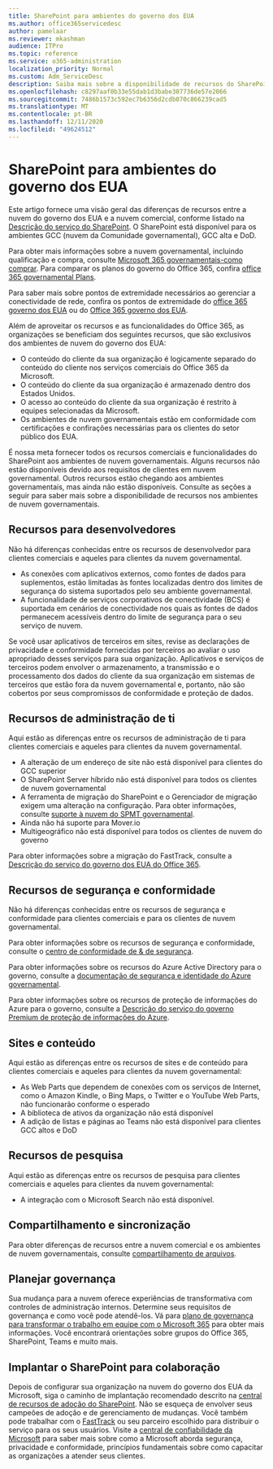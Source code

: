 ```yaml
---
title: SharePoint para ambientes do governo dos EUA
ms.author: office365servicedesc
author: pamelaar
ms.reviewer: mkashman
audience: ITPro
ms.topic: reference
ms.service: o365-administration
localization_priority: Normal
ms.custom: Adm_ServiceDesc
description: Saiba mais sobre a disponibilidade de recursos do SharePoint para clientes de nuvem do governo dos EUA.
ms.openlocfilehash: c8297aaf0b33e55dab1d3babe307736de57e2066
ms.sourcegitcommit: 7486b1573c592ec7b6356d2cdb070c866239cad5
ms.translationtype: MT
ms.contentlocale: pt-BR
ms.lasthandoff: 12/11/2020
ms.locfileid: "49624512"
---
```

# <a name="sharepoint-for-us-government-environments"></a>SharePoint para ambientes do governo dos EUA

Este artigo fornece uma visão geral das diferenças de recursos entre a nuvem do governo dos EUA e a nuvem comercial, conforme listado na [Descrição do serviço do SharePoint](/office365/servicedescriptions/sharepoint-online-service-description/sharepoint-online-service-description). O SharePoint está disponível para os ambientes GCC (nuvem da Comunidade governamental), GCC alta e DoD. 

Para obter mais informações sobre a nuvem governamental, incluindo qualificação e compra, consulte [Microsoft 365 governamentais-como comprar](/office365/servicedescriptions/office-365-platform-service-description/office-365-us-government/microsoft-365-government-how-to-buy). Para comparar os planos do governo do Office 365, confira [office 365 governamental Plans](https://www.microsoft.com/microsoft-365/government/compare-office-365-government-plans?rtc=1#EligibilityRequirements).

Para saber mais sobre pontos de extremidade necessários ao gerenciar a conectividade de rede, confira os pontos de extremidade do [office 365 governo dos EUA](/office365/enterprise/office-365-u-s-government-gcc-high-endpoints#sharepoint-online-and-onedrive-for-business) ou do [Office 365 governo dos EUA](/office365/enterprise/office-365-u-s-government-dod-endpoints#sharepoint-online-and-onedrive-for-business).

Além de aproveitar os recursos e as funcionalidades do Office 365, as organizações se beneficiam dos seguintes recursos, que são exclusivos dos ambientes de nuvem do governo dos EUA:

-   O conteúdo do cliente da sua organização é logicamente separado do conteúdo do cliente nos serviços comerciais do Office 365 da Microsoft.
-   O conteúdo do cliente da sua organização é armazenado dentro dos Estados Unidos.
-   O acesso ao conteúdo do cliente da sua organização é restrito à equipes selecionadas da Microsoft.
-   Os ambientes de nuvem governamentais estão em conformidade com certificações e confirações necessárias para os clientes do setor público dos EUA.

É nossa meta fornecer todos os recursos comerciais e funcionalidades do SharePoint aos ambientes de nuvem governamentais. Alguns recursos não estão disponíveis devido aos requisitos de clientes em nuvem governamental. Outros recursos estão chegando aos ambientes governamentais, mas ainda não estão disponíveis. Consulte as seções a seguir para saber mais sobre a disponibilidade de recursos nos ambientes de nuvem governamentais.

## <a name="developer-features"></a>Recursos para desenvolvedores

Não há diferenças conhecidas entre os recursos de desenvolvedor para clientes comerciais e aqueles para clientes da nuvem governamental.

- As conexões com aplicativos externos, como fontes de dados para suplementos, estão limitadas às fontes localizadas dentro dos limites de segurança do sistema suportados pelo seu ambiente governamental.
- A funcionalidade de serviços corporativos de conectividade (BCS) é suportada em cenários de conectividade nos quais as fontes de dados permanecem acessíveis dentro do limite de segurança para o seu serviço de nuvem.

Se você usar aplicativos de terceiros em sites, revise as declarações de privacidade e conformidade fornecidas por terceiros ao avaliar o uso apropriado desses serviços para sua organização. Aplicativos e serviços de terceiros podem envolver o armazenamento, a transmissão e o processamento dos dados do cliente da sua organização em sistemas de terceiros que estão fora da nuvem governamental e, portanto, não são cobertos por seus compromissos de conformidade e proteção de dados. 

## <a name="it-admin-features"></a>Recursos de administração de ti

Aqui estão as diferenças entre os recursos de administração de ti para clientes comerciais e aqueles para clientes da nuvem governamental.

- A alteração de um endereço de site não está disponível para clientes do GCC superior
- O SharePoint Server híbrido não está disponível para todos os clientes de nuvem governamental
- A ferramenta de migração do SharePoint e o Gerenciador de migração exigem uma alteração na configuração. Para obter informações, consulte [suporte à nuvem do SPMT governamental](/sharepointmigration/spmt-install-issues#government-cloud-support).
- Ainda não há suporte para Mover.io
- Multigeográfico não está disponível para todos os clientes de nuvem do governo

Para obter informações sobre a migração do FastTrack, consulte a [Descrição do serviço do governo dos EUA do Office 365](/office365/servicedescriptions/office-365-platform-service-description/office-365-us-government/office-365-us-government#data-migrations-performed-by-fasttrack).

## <a name="security-and-compliance-features"></a>Recursos de segurança e conformidade

Não há diferenças conhecidas entre os recursos de segurança e conformidade para clientes comerciais e para os clientes de nuvem governamental.

Para obter informações sobre os recursos de segurança e conformidade, consulte o [centro de conformidade de & de segurança](https://docs.microsoft.com/office365/servicedescriptions/office-365-platform-service-description/office-365-securitycompliance-center).

Para obter informações sobre os recursos do Azure Active Directory para o governo, consulte a [documentação de segurança e identidade do Azure governamental](/azure/azure-government/documentation-government-services-securityandidentity#azure-active-directory). 

Para obter informações sobre os recursos de proteção de informações do Azure para o governo, consulte a [Descrição do serviço do governo Premium de proteção de informações do Azure](/enterprise-mobility-security/solutions/ems-aip-premium-govt-service-description). 

## <a name="sites-and-content"></a>Sites e conteúdo

Aqui estão as diferenças entre os recursos de sites e de conteúdo para clientes comerciais e aqueles para clientes da nuvem governamental:

- As Web Parts que dependem de conexões com os serviços de Internet, como o Amazon Kindle, o Bing Maps, o Twitter e o YouTube Web Parts, não funcionarão conforme o esperado
- A biblioteca de ativos da organização não está disponível
- A adição de listas e páginas ao Teams não está disponível para clientes GCC altos e DoD

## <a name="search-features"></a>Recursos de pesquisa

Aqui estão as diferenças entre os recursos de pesquisa para clientes comerciais e aqueles para clientes da nuvem governamental:

- A integração com o Microsoft Search não está disponível.

## <a name="sharing-and-sync"></a>Compartilhamento e sincronização

Para obter diferenças de recursos entre a nuvem comercial e os ambientes de nuvem governamentais, consulte [compartilhamento de arquivos](/office365/servicedescriptions/office-365-platform-service-description/office-365-us-government/gcc-high-and-dod#file-sharing).

## <a name="plan-for-governance"></a>Planejar governança

Sua mudança para a nuvem oferece experiências de transformativa com controles de administração internos. Determine seus requisitos de governança e como você pode atendê-los. Vá para [plano de governança para transformar o trabalho em equipe com o Microsoft 365](https://resources.techcommunity.microsoft.com/teamwork-governance/) para obter mais informações. Você encontrará orientações sobre grupos do Office 365, SharePoint, Teams e muito mais.

## <a name="deploy-sharepoint-for-collaboration"></a>Implantar o SharePoint para colaboração

Depois de configurar sua organização na nuvem do governo dos EUA da Microsoft, siga o caminho de implantação recomendado descrito na [central de recursos de adoção do SharePoint](https://resources.techcommunity.microsoft.com/resources/SharePoint-adoption/). Não se esqueça de envolver seus campeões de adoção e de gerenciamento de mudanças.
Você também pode trabalhar com o [FastTrack](https://www.microsoft.com/fasttrack) ou seu parceiro escolhido para distribuir o serviço para os seus usuários.
Visite a [central de confiabilidade da Microsoft](https://www.microsoft.com/trust-center) para saber mais sobre como a Microsoft aborda segurança, privacidade e conformidade, princípios fundamentais sobre como capacitar as organizações a atender seus clientes.
